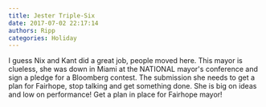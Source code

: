 ```yaml
---
title: Jester Triple-Six
date: 2017-07-02 22:17:14
authors: Ripp
categories: Holiday
---
```


 I guess Nix and Kant did a great job, people moved here. This mayor is clueless, she was down in Miami at the NATIONAL mayor's conference and sign a pledge for a Bloomberg contest. The submission she needs to get a plan for Fairhope, stop talking and get something done. She is big on ideas and low on performance! Get a plan in place for Fairhope mayor!